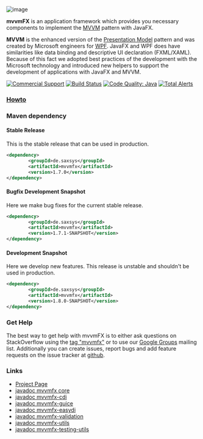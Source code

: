 ![image](http://www.buildpath.de/mvvm/mvvmfx.png)

**mvvmFX** is an application framework which provides you necessary components to implement the [MVVM](../../wiki/MVVM-Overview "MVVM") pattern with JavaFX.

**MVVM** is the enhanced version of the [Presentation Model](http://martinfowler.com/eaaDev/PresentationModel.html "Presentation Model") pattern and was created by Microsoft engineers for [WPF](http://msdn.microsoft.com/en-us/library/ms754130.aspx "WPF"). JavaFX and WPF does have similarities like data binding and descriptive UI declaration (FXML/XAML). Because of this fact we adopted best practices of the development with the Microsoft technology and introduced new helpers to support the development of applications with JavaFX and MVVM.

[![Commercial Support](https://img.shields.io/badge/Commercial%20Support%20-by%20Saxonia%20Systems-brightgreen.svg)](http://goo.gl/forms/WVBG3SWHuL)
[![Build Status](https://api.travis-ci.org/sialcasa/mvvmFX.svg?branch=develop)](https://travis-ci.org/sialcasa/mvvmFX)
[![Code Quality: Java](https://img.shields.io/lgtm/grade/java/g/sialcasa/mvvmFX.svg?logo=lgtm&logoWidth=18)](https://lgtm.com/projects/g/sialcasa/mvvmFX/context:java)
[![Total Alerts](https://img.shields.io/lgtm/alerts/g/sialcasa/mvvmFX.svg?logo=lgtm&logoWidth=18)](https://lgtm.com/projects/g/sialcasa/mvvmFX/alerts)


### [Howto](../../wiki "Howto")

### Maven dependency

#### Stable Release

This is the stable release that can be used in production.

```xml
<dependency>
		<groupId>de.saxsys</groupId>
		<artifactId>mvvmfx</artifactId>
		<version>1.7.0</version>
</dependency>
```

#### Bugfix Development Snapshot

Here we make bug fixes for the current stable release.

```xml
<dependency>
		<groupId>de.saxsys</groupId>
		<artifactId>mvvmfx</artifactId>
		<version>1.7.1-SNAPSHOT</version>
</dependency>
```

#### Development Snapshot

Here we develop new features. This release is unstable and shouldn't be used in production. 

```xml
<dependency>
		<groupId>de.saxsys</groupId>
		<artifactId>mvvmfx</artifactId>
		<version>1.8.0-SNAPSHOT</version>
</dependency>
```


### Get Help

The best way to get help with mvvmFX is to either ask questions on StackOverflow using the [tag "mvvmfx"](https://stackoverflow.com/questions/tagged/mvvmfx) or to use our [Google Groups](https://groups.google.com/forum/#!forum/mvvmfx-dev) mailing list. Additionally you can create issues, report bugs and add feature requests on the issue tracker at [github](https://github.com/sialcasa/mvvmFX/issues).

### Links

- [Project Page](http://sialcasa.github.io/mvvmFX/)
- [javadoc mvvmfx core](http://sialcasa.github.io/mvvmFX/javadoc/1.7.0/mvvmfx/)
- [javadoc mvvmfx-cdi](http://sialcasa.github.io/mvvmFX/javadoc/1.7.0/mvvmfx-cdi/)
- [javadoc mvvmfx-guice](http://sialcasa.github.io/mvvmFX/javadoc/1.7.0/mvvmfx-guice/)
- [javadoc mvvmfx-easydi](http://sialcasa.github.io/mvvmFX/javadoc/1.7.0/mvvmfx-easydi/)
- [javadoc mvvmfx-validation](http://sialcasa.github.io/mvvmFX/javadoc/1.7.0/mvvmfx-validation/)
- [javadoc mvvmfx-utils](http://sialcasa.github.io/mvvmFX/javadoc/1.7.0/mvvmfx-utils/)
- [javadoc mvvmfx-testing-utils](http://sialcasa.github.io/mvvmFX/javadoc/1.7.0/mvvmfx-testing-utils/)

